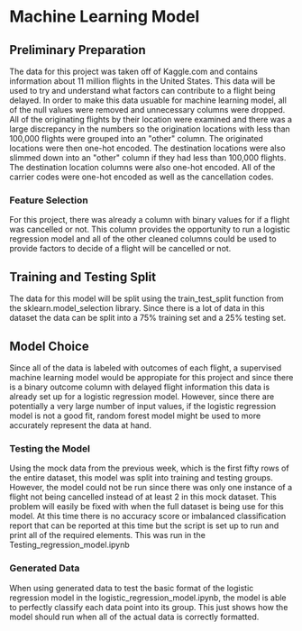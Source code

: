 # Machine Learning Model

## Preliminary Preparation

The data for this project was taken off of Kaggle.com and contains information about 11 million flights in the United States. This data will be used to try and understand what factors can contribute to a flight being delayed. In order to make this data usuable for machine learning model, all of the null values were removed and unnecessary columns were dropped. All of the originating flights by their location were examined and there was a large discrepancy in the numbers so the origination locations with less than 100,000 flights were grouped into an "other" column. The originated locations were then one-hot encoded. The destination locations were also slimmed down into an "other" column if they had less than 100,000 flights. The destination location columns were also one-hot encoded. All of the carrier codes were one-hot encoded as well as the cancellation codes.

### Feature Selection

For this project, there was already a column with binary values for if a flight was cancelled or not. This column provides the opportunity to run a logistic regression model and all of the other cleaned columns could be used to provide factors to decide of a flight will be cancelled or not.  

## Training and Testing Split

The data for this model will be split using the train_test_split function from the sklearn.model_selection library. Since there is a lot of data in this dataset the data can be split into a 75% training set and a 25% testing set.

## Model Choice

Since all of the data is labeled with outcomes of each flight, a supervised machine learning model would be appropiate for this project and since there is a binary outcome column with delayed flight information this data is already set up for a logistic regression model. However, since there are potentially a very large number of input values, if the logistic regression model is not a good fit, random forest model might be used to more accurately represent the data at hand.

### Testing the Model

Using the mock data from the previous week, which is the first fifty rows of the entire dataset, this model was split into training and testing groups. However, the model could not be run since there was only one instance of a flight not being cancelled instead of at least 2 in this mock dataset. This problem will easily be fixed with when the full dataset is being use for this model. At this time there is no accuracy score or imbalanced classification report that can be reported at this time but the script is set up to run and print all of the required elements. This was run in the Testing_regression_model.ipynb

### Generated Data

When using generated data to test the basic format of the logistic regression model in the logistic_regression_model.ipynb, the model is able to perfectly classify each data point into its group. This just shows how the model should run when all of the actual data is correctly formatted.
